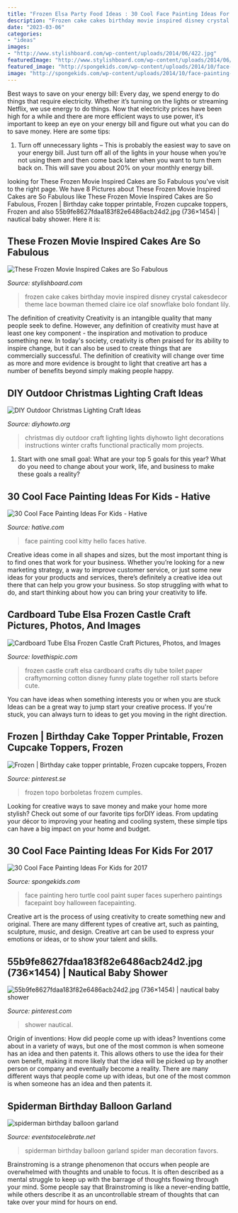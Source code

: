 ```yaml
---
title: "Frozen Elsa Party Food Ideas : 30 Cool Face Painting Ideas For Kids For 2017"
description: "Frozen cake cakes birthday movie inspired disney crystal cakesdecor theme lace bowman themed claire ice olaf snowflake bolo fondant lily"
date: "2023-03-06"
categories:
- "ideas"
images:
- "http://www.stylishboard.com/wp-content/uploads/2014/06/422.jpg"
featuredImage: "http://www.stylishboard.com/wp-content/uploads/2014/06/422.jpg"
featured_image: "http://spongekids.com/wp-content/uploads/2014/10/face-painting-ideas-for-kids/7-turtle-hero.jpg"
image: "http://spongekids.com/wp-content/uploads/2014/10/face-painting-ideas-for-kids/7-turtle-hero.jpg"
---
```



Best ways to save on your energy bill:
Every day, we spend energy to do things that require electricity. Whether it’s turning on the lights or streaming Netflix, we use energy to do things. Now that electricity prices have been high for a while and there are more efficient ways to use power, it’s important to keep an eye on your energy bill and figure out what you can do to save money. Here are some tips: 
1. Turn off unnecessary lights – This is probably the easiest way to save on your energy bill. Just turn off all of the lights in your house when you’re not using them and then come back later when you want to turn them back on. This will save you about 20% on your monthly energy bill. 

	

		
looking for These Frozen Movie Inspired Cakes are So Fabulous you've visit to the right page. We have 8 Pictures about These Frozen Movie Inspired Cakes are So Fabulous like These Frozen Movie Inspired Cakes are So Fabulous, Frozen | Birthday cake topper printable, Frozen cupcake toppers, Frozen and also 55b9fe8627fdaa183f82e6486acb24d2.jpg (736×1454) | nautical baby shower. Here it is:
		
    
## These Frozen Movie Inspired Cakes Are So Fabulous

<img loading=lazy src="http://www.stylishboard.com/wp-content/uploads/2014/06/422.jpg" onerror="this.onerror=null;this.src='https://tse2.mm.bing.net/th?id=OIP.-tUAQdbEY6Q3GZE8ZIojyAHaK2&amp;pid=15.1';" alt="These Frozen Movie Inspired Cakes are So Fabulous">

_Source: stylishboard.com_

>frozen cake cakes birthday movie inspired disney crystal cakesdecor theme lace bowman themed claire ice olaf snowflake bolo fondant lily. 

	

The definition of creativity
Creativity is an intangible quality that many people seek to define. However, any definition of creativity must have at least one key component - the inspiration and motivation to produce something new. In today's society, creativity is often praised for its ability to inspire change, but it can also be used to create things that are commercially successful. The definition of creativity will change over time as more and more evidence is brought to light that creative art has a number of benefits beyond simply making people happy.

    
## DIY Outdoor Christmas Lighting Craft Ideas

<img loading=lazy src="http://www.diyhowto.org/wp-content/uploads/DIYHowto-DIY-Christmas-Light-Craft-Ideas-09.jpg" onerror="this.onerror=null;this.src='https://tse3.mm.bing.net/th?id=OIP.81w0UjF0Cz9Blcqy6801IwHaNQ&amp;pid=15.1';" alt="DIY Outdoor Christmas Lighting Craft Ideas">

_Source: diyhowto.org_

>christmas diy outdoor craft lighting lights diyhowto light decorations instructions winter crafts functional practically mom projects. 

	

1. Start with one small goal: What are your top 5 goals for this year? What do you need to change about your work, life, and business to make these goals a reality? 

    
## 30 Cool Face Painting Ideas For Kids - Hative

<img loading=lazy src="https://hative.com/wp-content/uploads/2014/10/face-painting-ideas-for-kids/6-hello-kitty-face-painting.jpg" onerror="this.onerror=null;this.src='https://tse1.mm.bing.net/th?id=OIP.zWuxaOa_i91Ek7xB0d9ekQHaKg&amp;pid=15.1';" alt="30 Cool Face Painting Ideas For Kids - Hative">

_Source: hative.com_

>face painting cool kitty hello faces hative. 

	

Creative ideas come in all shapes and sizes, but the most important thing is to find ones that work for your business. Whether you’re looking for a new marketing strategy, a way to improve customer service, or just some new ideas for your products and services, there’s definitely a creative idea out there that can help you grow your business. So stop struggling with what to do, and start thinking about how you can bring your creativity to life.

    
## Cardboard Tube Elsa Frozen Castle Craft Pictures, Photos, And Images

<img loading=lazy src="http://www.lovethispic.com/uploaded_images/257135-Cardboard-Tube-Elsa-Frozen-Castle-Craft.jpg" onerror="this.onerror=null;this.src='https://tse1.mm.bing.net/th?id=OIP.a7_8n8Dyt_YFfhHMlRm1NwHaKu&amp;pid=15.1';" alt="Cardboard Tube Elsa Frozen Castle Craft Pictures, Photos, and Images">

_Source: lovethispic.com_

>frozen castle craft elsa cardboard crafts diy tube toilet paper craftymorning cotton disney funny plate together roll starts before cute. 

	

You can have ideas when something interests you or when you are stuck
Ideas can be a great way to jump start your creative process. If you're stuck, you can always turn to ideas to get you moving in the right direction.

    
## Frozen | Birthday Cake Topper Printable, Frozen Cupcake Toppers, Frozen

<img loading=lazy src="https://i.pinimg.com/736x/7d/1f/43/7d1f43ad740921fb52cf30f96f472fc8.jpg" onerror="this.onerror=null;this.src='https://tse3.mm.bing.net/th?id=OIP.sWSJZNizLzN9VyNw6mYYowHaJ_&amp;pid=15.1';" alt="Frozen | Birthday cake topper printable, Frozen cupcake toppers, Frozen">

_Source: pinterest.se_

>frozen topo borboletas frozem cumples. 

	

Looking for creative ways to save money and make your home more stylish? Check out some of our favorite tips forDIY ideas. From updating your décor to improving your heating and cooling system, these simple tips can have a big impact on your home and budget.

    
## 30 Cool Face Painting Ideas For Kids For 2017

<img loading=lazy src="http://spongekids.com/wp-content/uploads/2014/10/face-painting-ideas-for-kids/7-turtle-hero.jpg" onerror="this.onerror=null;this.src='https://tse2.mm.bing.net/th?id=OIP.175oo08BEqVM1t5tY-iw0AHaJG&amp;pid=15.1';" alt="30 Cool Face Painting Ideas For Kids for 2017">

_Source: spongekids.com_

>face painting hero turtle cool paint super faces superhero paintings facepaint boy halloween facepainting. 

	

Creative art is the process of using creativity to create something new and original. There are many different types of creative art, such as painting, sculpture, music, and design. Creative art can be used to express your emotions or ideas, or to show your talent and skills.

    
## 55b9fe8627fdaa183f82e6486acb24d2.jpg (736×1454) | Nautical Baby Shower

<img loading=lazy src="https://s-media-cache-ak0.pinimg.com/736x/33/cf/38/33cf387a46e920ea29b5af375a163c08.jpg" onerror="this.onerror=null;this.src='https://tse4.mm.bing.net/th?id=OIP.oujw-Szm5ip_WIBQ3H-3AgHaOo&amp;pid=15.1';" alt="55b9fe8627fdaa183f82e6486acb24d2.jpg (736×1454) | nautical baby shower">

_Source: pinterest.com_

>shower nautical. 

	

Origin of inventions: How did people come up with ideas?
Inventions come about in a variety of ways, but one of the most common is when someone has an idea and then patents it. This allows others to use the idea for their own benefit, making it more likely that the idea will be picked up by another person or company and eventually become a reality. There are many different ways that people come up with ideas, but one of the most common is when someone has an idea and then patents it.

    
## Spiderman Birthday Balloon Garland

<img loading=lazy src="https://eventstocelebrate.net/wp-content/uploads/2019/10/spiderman-birthday-balloon-garland.jpeg" onerror="this.onerror=null;this.src='https://tse4.mm.bing.net/th?id=OIP.ZWYtiawbOqA5UV7xTpOM4gHaJ4&amp;pid=15.1';" alt="spiderman birthday balloon garland">

_Source: eventstocelebrate.net_

>spiderman birthday balloon garland spider man decoration favors. 

	

Brainstroming is a strange phenomenon that occurs when people are overwhelmed with thoughts and unable to focus. It is often described as a mental struggle to keep up with the barrage of thoughts flowing through your mind. Some people say that Brainstroming is like a never-ending battle, while others describe it as an uncontrollable stream of thoughts that can take over your mind for hours on end.

